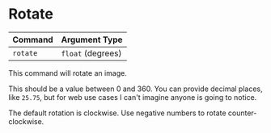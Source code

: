 # Rotate

| Command       | Argument Type 
|---------------|--------------
| `rotate`      | `float` (degrees)

This command will rotate an image.

This should be a value between 0 and 360. You can provide decimal places, like `25.75`, but
for web use cases I can't imagine anyone is going to notice.

The default rotation is clockwise. Use negative numbers to rotate counter-clockwise.
